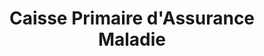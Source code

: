 ---
title: "Caisse Primaire d'Assurance Maladie"
url: /chateau-thierry/caisse-primaire-dassurance-maladie/
shop: magasin de variétés
---